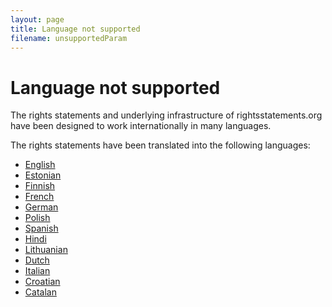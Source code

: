 ```yaml
---
layout: page
title: Language not supported
filename: unsupportedParam
---
```

# Language not supported

<div class="box">
 The rights statements and underlying infrastructure of rightsstatements.org have been designed to work internationally in many languages.

 The rights statements have been translated into the following languages:

 * [English](https://rightsstatements.org/page/1.0/?language=en)
 * [Estonian](https://rightsstatements.org/page/1.0/?language=et)
 * [Finnish](https://rightsstatements.org/page/1.0/?language=fi)
 * [French](https://rightsstatements.org/page/1.0/?language=fr)
 * [German](https://rightsstatements.org/page/1.0/?language=de)
 * [Polish](https://rightsstatements.org/page/1.0/?language=pl)
 * [Spanish](https://rightsstatements.org/page/1.0/?language=es)
 * [Hindi](https://rightsstatements.org/page/1.0/?language=hi)
 * [Lithuanian](https://rightsstatements.org/page/1.0/?language=lt)
 * [Dutch](https://rightsstatements.org/page/1.0/?language=nl)
 * [Italian](https://rightsstatements.org/page/1.0/?language=it)
 * [Croatian](https://rightsstatements.org/page/1.0/?language=hr)
 * [Catalan](https://rightsstatements.org/page/1.0/?language=ca)

</div>
